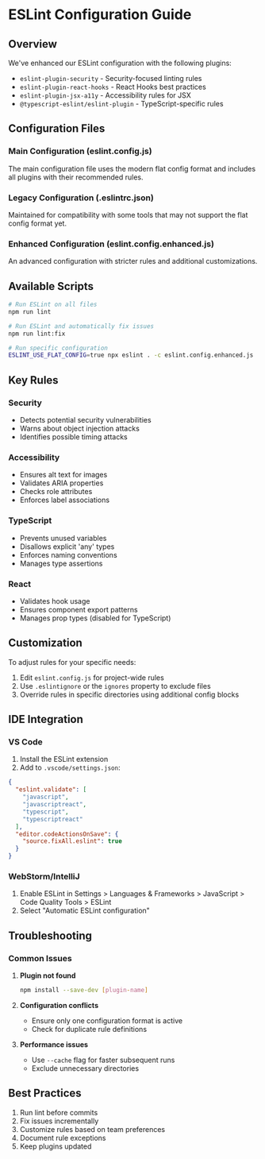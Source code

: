 # ESLint Configuration Guide

## Overview
We've enhanced our ESLint configuration with the following plugins:
- `eslint-plugin-security` - Security-focused linting rules
- `eslint-plugin-react-hooks` - React Hooks best practices
- `eslint-plugin-jsx-a11y` - Accessibility rules for JSX
- `@typescript-eslint/eslint-plugin` - TypeScript-specific rules

## Configuration Files

### Main Configuration (eslint.config.js)
The main configuration file uses the modern flat config format and includes all plugins with their recommended rules.

### Legacy Configuration (.eslintrc.json)
Maintained for compatibility with some tools that may not support the flat config format yet.

### Enhanced Configuration (eslint.config.enhanced.js)
An advanced configuration with stricter rules and additional customizations.

## Available Scripts

```bash
# Run ESLint on all files
npm run lint

# Run ESLint and automatically fix issues
npm run lint:fix

# Run specific configuration
ESLINT_USE_FLAT_CONFIG=true npx eslint . -c eslint.config.enhanced.js
```

## Key Rules

### Security
- Detects potential security vulnerabilities
- Warns about object injection attacks
- Identifies possible timing attacks

### Accessibility
- Ensures alt text for images
- Validates ARIA properties
- Checks role attributes
- Enforces label associations

### TypeScript
- Prevents unused variables
- Disallows explicit 'any' types
- Enforces naming conventions
- Manages type assertions

### React
- Validates hook usage
- Ensures component export patterns
- Manages prop types (disabled for TypeScript)

## Customization

To adjust rules for your specific needs:

1. Edit `eslint.config.js` for project-wide rules
2. Use `.eslintignore` or the `ignores` property to exclude files
3. Override rules in specific directories using additional config blocks

## IDE Integration

### VS Code
1. Install the ESLint extension
2. Add to `.vscode/settings.json`:
```json
{
  "eslint.validate": [
    "javascript",
    "javascriptreact",
    "typescript",
    "typescriptreact"
  ],
  "editor.codeActionsOnSave": {
    "source.fixAll.eslint": true
  }
}
```

### WebStorm/IntelliJ
1. Enable ESLint in Settings > Languages & Frameworks > JavaScript > Code Quality Tools > ESLint
2. Select "Automatic ESLint configuration"

## Troubleshooting

### Common Issues

1. **Plugin not found**
   ```bash
   npm install --save-dev [plugin-name]
   ```

2. **Configuration conflicts**
   - Ensure only one configuration format is active
   - Check for duplicate rule definitions

3. **Performance issues**
   - Use `--cache` flag for faster subsequent runs
   - Exclude unnecessary directories

## Best Practices

1. Run lint before commits
2. Fix issues incrementally
3. Customize rules based on team preferences
4. Document rule exceptions
5. Keep plugins updated